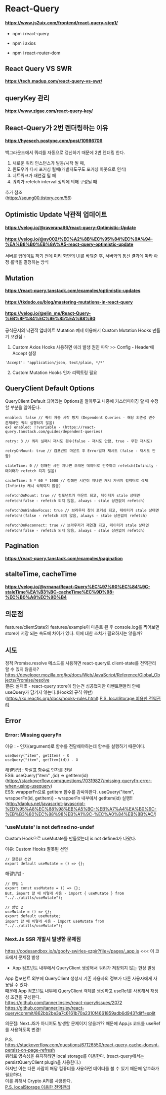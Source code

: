 # React-Query
#### https://www.js2uix.com/frontend/react-query-step1/
- npm i react-query

- npm i axios

- npm i react-router-dom

## React Query VS SWR
#### https://tech.madup.com/react-query-vs-swr/

## queryKey 관리
#### https://www.zigae.com/react-query-key/

## React-Query가 2번 렌더링하는 이유
#### https://hyesech.postype.com/post/10986706

백그라운드에서 쿼리를 자동으로 갱신하기 때문에 2번 렌더링 한다.
1. 새로운 쿼리 인스턴스가 발동/시작 될 때,
2. 윈도우가 다시 포커싱 될때(개발자도구도 포커싱 아웃으로 인식)
3. 네트워크가 재연결 될 때
4. 쿼리가 refetch interval 정의에 의해 구성될 때

추가 참조   
(https://seung00.tistory.com/56)

## Optimistic Update 낙관적 업데이트
#### https://velog.io/@raverana96/react-query-Optimistic-Update
#### https://velog.io/@sv002/%EC%A2%8B%EC%95%84%EC%9A%94-%EA%B8%B0%EB%8A%A5-react-query-optimistic-update
서버를 업데이트 하기 전에 미리 화면의 UI를 바꿔준 후, 서버와의 통신 결과에 따라 확정 롤백을 결정하는 방식

## Mutation
#### https://react-query.tanstack.com/examples/optimistic-updates
#### https://tkdodo.eu/blog/mastering-mutations-in-react-query
#### https://velog.io/@elin_me/React-Query-%EB%8F%84%EC%9E%85%EA%B8%B0

공식문서의 낙관적 업데이트 Mutation 예제 이용해서 Custom Mutation Hooks 만들기
보완점 :
1. Custom Axios Hooks 사용하면 에러 발생 원인 파악 >> Config - Header에 Accept 설정
```
'Accept': "application/json, text/plain, */*"
```
2. Custom Mutation Hooks 인자 리팩토링 필요

## QueryClient Default Options
QueryClient Default 되어있는 Options을 알아두고 나중에 커스터마이징 할 때 수정할 부분을 알아둔다.
```
enabled: false // 쿼리 자동 시작 방지 (Dependent Queries - 해당 의존성 변수 존재하면 쿼리 실행하지 않음)
ex) enabled: !!variable - (https://react-query.tanstack.com/guides/dependent-queries)

retry: 3 // 쿼리 실패시 재시도 횟수(false - 재시도 안함, true - 무한 재시도)

retryOnMount: true // 컴포넌트 마운트 후 Error일때 재시도 (false - 재시도 안함)

staleTime: 0 // 정해진 시간 지나면 오래된 데이터로 간주하고 refetch(Infinity - 데이터가 refetch 되지 않음)

cacheTime: 5 * 60 * 1000 // 정해진 시간이 지나면 캐시 가비지 컬렉터로 삭제(Infinity 캐시 삭제되지 않음)

refetchOnMount: true // 컴포넌트가 마운트 되고, 데이터가 stale 상태면 refetch(false - refetch 되지 않음, always - stale 상관없이 refetch)

refetchOnWindowFocus: true // 브라우저 창이 포커싱 되고, 데이터가 stale 상태면 refetch((false - refetch 되지 않음, always - stale 상관없이 refetch)

refetchOnReconnect: true // 브라우저가 재연결 되고, 데이터가 stale 상태면 refetch(false - refetch 되지 않음, always - stale 상관없이 refetch)
```

## Pagination
#### https://react-query.tanstack.com/examples/pagination

## stalteTime, cacheTime
#### https://velog.io/@yrnana/React-Query%EC%97%90%EC%84%9C-staleTime%EA%B3%BC-cacheTime%EC%9D%98-%EC%B0%A8%EC%9D%B4

## 의문점
features/clientState와 features/example이 마운트 된 후 console.log를 찍어보면 store에 저장 되는 속도에 차이가 있다.
이에 대한 조치가 필요하지는 않을까?

## 시도
정적 Promise.resolve 메소드를 사용하면 react-query로 client-state를 전역관리 할 수 있지 않을까?   
https://developer.mozilla.org/ko/docs/Web/JavaScript/Reference/Global_Objects/Promise/resolve   
결론: 실패!!! - react-query store에 담는건 성공했지만 이벤트핸들러 안에 useQuery가 담기지 않는다.(Hook의 규칙 위반)   
(https://ko.reactjs.org/docs/hooks-rules.html)
[P.S. localStorage 이용한 전역관리](https://daily-dev-tips.com/posts/react-query-as-a-persistent-state-manager/)

## Error
### Error: Missing queryFn   
이유 : - 인자(argument)로 함수를 전달해야하는데 함수를 실행하기 때문이다.
```
useQuery("item", getItem) - O   
useQuery("item", getItem(id)) - X
```

해결방법 : 화살표 함수로 인자를 전달   
ES6: useQuery("item" ,(id) => getItem(id)   
(https://stackoverflow.com/questions/70319827/missing-queryfn-error-when-using-usequery)   
ES5: wrapperFn으로 getItem 함수를 감싸야한다. useQuery("item", wrapperFn(id, getItem)) - wrapperFn 내부에서 getItem(id) 실행!!   
(http://daplus.net/javascript-javascript-%ED%95%A8%EC%88%98%EB%A5%BC-%EB%A7%A4%EA%B0%9C-%EB%B3%80%EC%88%98%EB%A1%9C-%EC%A0%84%EB%8B%AC/)

### 'useMutate' is not defined  no-undef
Custom Hook으로 useMutate를 만들었는데 is not defined가 나왔다.

이유: Custom Hooks 잘못된 선언
```
// 잘못된 선언
export default useMutate = () => {};
```

해결방법 - 
```
// 방법 1
export const useMutate = () => {};
But, import 할 때 이렇게 사용 - import { useMutate } from "../../utills/useMutate");

// 방법 2
useMutate = () => {};
export default useMutate;
import 할 때 이렇게 사용 - import useMutate from "../../utills/useMutate");
```

### Next.Js SSR 개발시 발생한 문제점
https://codesandbox.io/s/goofy-swirles-xzpir?file=/pages/_app.js <<< 이 코드에서 문제점 발생   
- App 컴포넌트 내부에서 QueryClient 생성해서 쿼리가 저장되지 않는 현상 발생

App 컴포넌트 외부에 QueryClient 생성시 기존 사용자의 정보가 다른 사용자에게 사용될 수 있다.   
때문에 App 컴포넌트 내부에 QueryClient 객체를 생성하고 useRef를 사용해서 재생성 조건을 구성한다.   
https://github.com/tannerlinsley/react-query/issues/2072   
https://github.com/tannerlinsley/react-query/commit/862bb2be3a7c6161b70a2310f4661859adb6d943?diff=split

의문점: Next.JS가 아니어도 발생할 문제이지 않을까?? 때문에 App.js 코드를 useRef를 사용하도록 변경!

P.S.   
https://stackoverflow.com/questions/67126550/react-query-cache-doesnt-persist-on-page-refresh   
쿼리로 영속성을 유지하려면 local storage를 이용한다. (react-query에서는 persistQueryClient plugin을 사용한다.)   
하지만 이는 다른 사람이 해당 컴퓨터를 사용하면 데이터를 볼 수 있기 때문에 암호화가 필요하다.   
이를 위해서 Crypto API를 사용한다.   
[P.S. localStorage 이용한 전역관리](https://daily-dev-tips.com/posts/react-query-as-a-persistent-state-manager/)